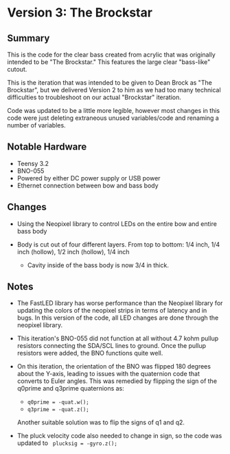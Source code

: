 # Version 3: The Brockstar

## Summary

This is the code for the clear bass created from acrylic that was originally intended to be "The Brockstar." This features the large clear "bass-like" cutout.

This is the iteration that was intended to be given to Dean Brock as "The Brockstar", but we delivered Version 2 to him as we had too many technical difficulties to troubleshoot on our actual "Brockstar" iteration.

Code was updated to be a little more legible, however most changes in this code were just deleting extraneous unused variables/code and renaming a number of variables.



## Notable Hardware

- Teensy 3.2
- BNO-055
- Powered by either DC power supply or USB power
- Ethernet connection between bow and bass body



## Changes

- Using the Neopixel library to control LEDs on the entire bow and entire bass body

- Body is cut out of four different layers. From top to bottom: 1/4 inch, 1/4 inch (hollow), 1/2 inch (hollow), 1/4 inch

  - Cavity inside of the bass body is now 3/4 in thick.

  

## Notes

- The FastLED library has worse performance than the Neopixel library for updating the colors of the neopixel strips in terms of latency and in bugs. In this version of the code, all LED changes are done through the neopixel library.

- This iteration's BNO-055 did not function at all without 4.7 kohm pullup resistors connecting the SDA/SCL lines to ground. Once the pullup resistors were added, the BNO functions quite well. 

- On this iteration, the orientation of the BNO was flipped 180 degrees about the Y-axis, leading to issues with the quaternion code that converts to Euler angles. This was remedied by flipping the sign of the q0prime and q3prime quaternions as:

  - `q0prime = -quat.w();`
  - `q3prime = -quat.z();`

  Another suitable solution was to flip the signs of q1 and q2. 

- The pluck velocity code also needed to change in sign, so the code was updated to ` plucksig = -gyro.z();`



